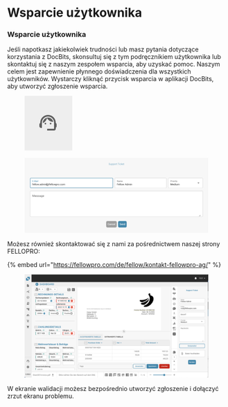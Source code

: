 # Wsparcie użytkownika

### Wsparcie użytkownika <a href="#ikpwh4qbrq82" id="ikpwh4qbrq82"></a>

Jeśli napotkasz jakiekolwiek trudności lub masz pytania dotyczące korzystania z DocBits, skonsultuj się z tym podręcznikiem użytkownika lub skontaktuj się z naszym zespołem wsparcia, aby uzyskać pomoc. Naszym celem jest zapewnienie płynnego doświadczenia dla wszystkich użytkowników. Wystarczy kliknąć przycisk wsparcia w aplikacji DocBits, aby utworzyć zgłoszenie wsparcia.

<figure><img src="../.gitbook/assets/image (27).png" alt=""><figcaption></figcaption></figure>

<figure><img src="../.gitbook/assets/image (28).png" alt=""><figcaption></figcaption></figure>

Możesz również skontaktować się z nami za pośrednictwem naszej strony FELLOPRO:

{% embed url="https://fellowpro.com/de/fellow/kontakt-fellowpro-ag/" %}

<figure><img src="../.gitbook/assets/Bildschirmfoto 2024-05-07 um 16.50.45.png" alt=""><figcaption></figcaption></figure>

W ekranie walidacji możesz bezpośrednio utworzyć zgłoszenie i dołączyć zrzut ekranu problemu.
